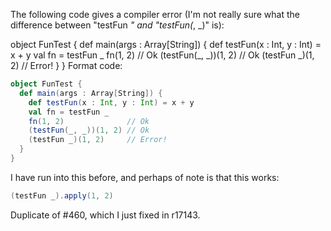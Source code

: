 The following code gives a compiler error (I'm not really sure what the difference between "testFun *" and "testFun(*, _)" is):

object FunTest {
  def main(args : Array[String]) {
    def testFun(x : Int, y : Int) = x + y
    val fn = testFun _
    fn(1, 2)              // Ok
    (testFun(_, _))(1, 2) // Ok
    (testFun _)(1, 2)     // Error!
  }
}
Format code:
```scala
object FunTest {
  def main(args : Array[String]) {
    def testFun(x : Int, y : Int) = x + y
    val fn = testFun _
    fn(1, 2)              // Ok
    (testFun(_, _))(1, 2) // Ok
    (testFun _)(1, 2)     // Error!
  }
}
```
I have run into this before, and perhaps of note is that this works:
```scala
(testFun _).apply(1, 2)
```
Duplicate of #460, which I just fixed in r17143.
